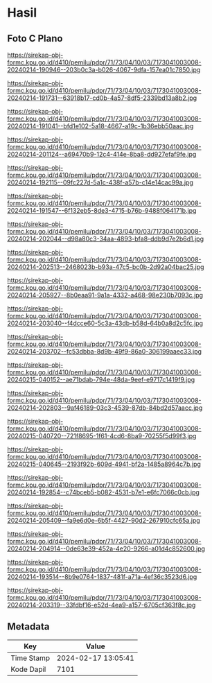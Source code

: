 # Hasil

## Foto C Plano

https://sirekap-obj-formc.kpu.go.id/d410/pemilu/pdpr/71/73/04/10/03/7173041003008-20240214-190946--203b0c3a-b026-4067-9dfa-157ea01c7850.jpg

https://sirekap-obj-formc.kpu.go.id/d410/pemilu/pdpr/71/73/04/10/03/7173041003008-20240214-191731--63918b17-cd0b-4a57-8df5-2339bd13a8b2.jpg

https://sirekap-obj-formc.kpu.go.id/d410/pemilu/pdpr/71/73/04/10/03/7173041003008-20240214-191041--bfd1e102-5a18-4667-a19c-1b36ebb50aac.jpg

https://sirekap-obj-formc.kpu.go.id/d410/pemilu/pdpr/71/73/04/10/03/7173041003008-20240214-201124--a69470b9-12c4-414e-8ba8-dd927efaf9fe.jpg

https://sirekap-obj-formc.kpu.go.id/d410/pemilu/pdpr/71/73/04/10/03/7173041003008-20240214-192115--09fc227d-5a1c-438f-a57b-c14e14cac99a.jpg

https://sirekap-obj-formc.kpu.go.id/d410/pemilu/pdpr/71/73/04/10/03/7173041003008-20240214-191547--6f132eb5-8de3-4715-b76b-9488f064171b.jpg

https://sirekap-obj-formc.kpu.go.id/d410/pemilu/pdpr/71/73/04/10/03/7173041003008-20240214-202044--d98a80c3-34aa-4893-bfa8-ddb9d7e2b6d1.jpg

https://sirekap-obj-formc.kpu.go.id/d410/pemilu/pdpr/71/73/04/10/03/7173041003008-20240214-202513--2468023b-b93a-47c5-bc0b-2d92a04bac25.jpg

https://sirekap-obj-formc.kpu.go.id/d410/pemilu/pdpr/71/73/04/10/03/7173041003008-20240214-205927--8b0eaa91-9a1a-4332-a468-98e230b7093c.jpg

https://sirekap-obj-formc.kpu.go.id/d410/pemilu/pdpr/71/73/04/10/03/7173041003008-20240214-203040--f4dcce60-5c3a-43db-b58d-64b0a8d2c5fc.jpg

https://sirekap-obj-formc.kpu.go.id/d410/pemilu/pdpr/71/73/04/10/03/7173041003008-20240214-203702--fc53dbba-8d9b-49f9-86a0-306199aaec33.jpg

https://sirekap-obj-formc.kpu.go.id/d410/pemilu/pdpr/71/73/04/10/03/7173041003008-20240215-040152--ae71bdab-794e-48da-9eef-e9717c1419f9.jpg

https://sirekap-obj-formc.kpu.go.id/d410/pemilu/pdpr/71/73/04/10/03/7173041003008-20240214-202803--9af46189-03c3-4539-87db-84bd2d57aacc.jpg

https://sirekap-obj-formc.kpu.go.id/d410/pemilu/pdpr/71/73/04/10/03/7173041003008-20240215-040720--721f8695-1f61-4cd6-8ba9-70255f5d99f3.jpg

https://sirekap-obj-formc.kpu.go.id/d410/pemilu/pdpr/71/73/04/10/03/7173041003008-20240215-040645--2193f92b-609d-4941-bf2a-1485a8964c7b.jpg

https://sirekap-obj-formc.kpu.go.id/d410/pemilu/pdpr/71/73/04/10/03/7173041003008-20240214-192854--c74bceb5-b082-4531-b7e1-e6fc7066c0cb.jpg

https://sirekap-obj-formc.kpu.go.id/d410/pemilu/pdpr/71/73/04/10/03/7173041003008-20240214-205409--fa9e6d0e-6b5f-4427-90d2-267910cfc65a.jpg

https://sirekap-obj-formc.kpu.go.id/d410/pemilu/pdpr/71/73/04/10/03/7173041003008-20240214-204914--0de63e39-452a-4e20-9266-a01d4c852600.jpg

https://sirekap-obj-formc.kpu.go.id/d410/pemilu/pdpr/71/73/04/10/03/7173041003008-20240214-193514--8b9e0764-1837-481f-a71a-4ef36c3523d6.jpg

https://sirekap-obj-formc.kpu.go.id/d410/pemilu/pdpr/71/73/04/10/03/7173041003008-20240214-203319--33fdbf16-e52d-4ea9-a157-6705cf363f8c.jpg


## Metadata

| Key        | Value               |
| ---------- | ------------------- |
| Time Stamp | 2024-02-17 13:05:41 |
| Kode Dapil | 7101                |



